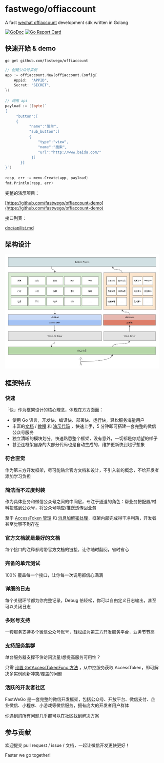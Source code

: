 # fastwego/offiaccount

A fast [wechat offiaccount](https://developers.weixin.qq.com/doc/offiaccount/Getting_Started/Overview.html) development sdk written in Golang

[![GoDoc](https://pkg.go.dev/badge/github.com/fastwego/offiaccount?status.svg)](https://pkg.go.dev/github.com/fastwego/offiaccount?tab=doc)
[![Go Report Card](https://goreportcard.com/badge/github.com/fastwego/offiaccount)](https://goreportcard.com/report/github.com/fastwego/offiaccount)

## 快速开始 & demo

```shell script
go get github.com/fastwego/offiaccount
```
```go
// 创建公众号实例
app := offiaccount.New(offiaccount.Config{
    Appid:  "APPID",
    Secret: "SECRET",
})

// 调用 api
payload := []byte(`
{
     "button":[
     {
           "name":"菜单",
           "sub_button":[
           {	
               "type":"view",
               "name":"搜索",
               "url":"http://www.baidu.com/"
            }]
       }]
}`)

resp, err := menu.Create(app, payload)
fmt.Println(resp, err)
```

完整的演示项目：

[https://github.com/fastwego/offiaccount-demo](https://github.com/fastwego/offiaccount-demo)

接口列表：

[doc/apilist.md](doc/apilist.md)

## 架构设计

![sdk](./doc/img/sdk.jpg)

## 框架特点

### 快速

「快」作为框架设计的核心理念，体现在方方面面：

- 使用 Go 语言，开发快、编译快、部署快、运行快，轻松服务海量用户
- 丰富的[文档](https://pkg.go.dev/github.com/fastwego/offiaccount) / [教程](./doc/SUMMARY.md) 和 [演示代码](https://github.com/fastwego/offiaccount-demo) ，快速上手，5 分钟即可搭建一套完整的微信公众号服务
- 独立清晰的模块划分，快速熟悉整个框架，没有意外，一切都是你期望的样子
- 甚至连框架自身的大部分代码也是自动生成的，维护更新快到超乎想象

### 符合直觉

作为第三方开发框架，尽可能贴合官方文档和设计，不引入新的概念，不给开发者添加学习负担

### 简洁而不过度封装

作为具体业务和微信公众号之间的中间层，专注于通道的角色：帮业务把配置/材料投递到公众号，将公众号响应/推送透传回业务

至于 [AccessToken 管理](./doc/access_token.md) 和 [消息加解密处理](./doc/message.md)，框架内部完成得干净利落，开发者甚至觉察不到存在

### 官方文档就是最好的文档

每个接口的注释都附带官方文档的链接，让你随时翻阅，省时省心

### 完备的单元测试

100% 覆盖每一个接口，让你每一次调用都信心满满

### 详细的日志

每个关键环节都为你完整记录，Debug 倍轻松，你可以自由定义日志输出，甚至可以关闭日志

### 多账号支持

一套服务支持多个微信公众号账号，轻松成为第三方开发服务平台，业务节节高

### 支持服务集群

单台服务器支撑不住访问流量/想提高服务可用性？

只需 [设置 GetAccessTokenFunc 方法](https://pkg.go.dev/github.com/fastwego/offiaccount/?tab=doc#example-OffiAccount.SetGetAccessTokenHandler) ，从中控服务获取 AccessToken，即可解决多实例刷新冲突/覆盖的问题

### 活跃的开发者社区

FastWeGo 是一套完整的微信开发框架，包括公众号、开放平台、微信支付、企业微信、小程序、小游戏等微信服务，拥有庞大的开发者用户群体

你遇到的所有问题几乎都可以在社区找到解决方案


## 参与贡献

欢迎提交 pull request / issue / 文档，一起让微信开发更快更好！

Faster we go together!

